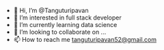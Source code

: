 - 👋 Hi, I’m @Tanguturipavan
- 👀 I’m interested in full stack developer 
- 🌱 I’m currently learning data science
- 💞️ I’m looking to collaborate on ...
- 📫 How to reach me tanguturipavan52@gmail.com

<!---
Tanguturipavan/Tanguturipavan is a ✨ special ✨ repository because its `README.md` (this file) appears on your GitHub profile.
You can click the Preview link to take a look at your changes.
--->
